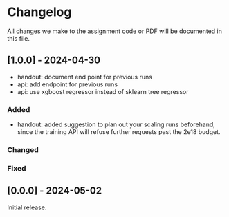 # Changelog

All changes we make to the assignment code or PDF will be documented in this file.

## [1.0.0] - 2024-04-30
- handout: document end point for previous runs
- api: add endpoint for previous runs
- api: use xgboost regressor instead of sklearn tree regressor

### Added

- handout: added suggestion to plan out your scaling runs beforehand, since the
  training API will refuse further requests past the 2e18 budget.

### Changed

### Fixed

## [0.0.0] - 2024-05-02

Initial release.
